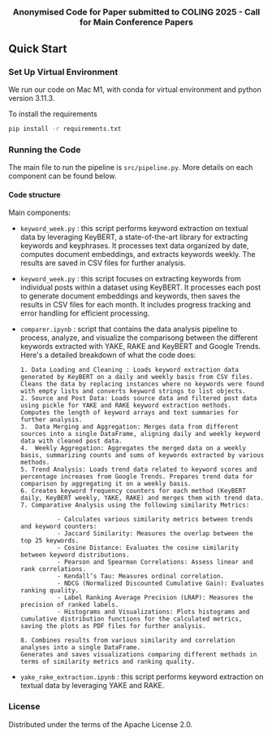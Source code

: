 ## 

### <center> Anonymised Code for Paper submitted to COLING 2025 - Call for Main Conference Papers </center> ###

## Quick Start

### Set Up Virtual Environment

We run our code on Mac M1, with conda for virtual environment and python version 3.11.3.

To install the requirements
```bash
pip install -r requirements.txt
```

### Running the Code 

The main file to run the pipeline is `src/pipeline.py`. More details on each component can be found below.

#### Code structure

Main components: 
* `keyword_week.py` : this script performs keyword extraction on textual data by leveraging KeyBERT, a state-of-the-art library for extracting keywords and keyphrases. It processes text data organized by date, computes document embeddings, and extracts keywords weekly. The results are saved in CSV files for further analysis.
* `keyword_week.py` : this script focuses on extracting keywords from individual posts within a dataset using KeyBERT. It processes each post to generate document embeddings and keywords, then saves the results in CSV files for each month. It includes progress tracking and error handling for efficient processing.
* `comparer.ipynb` : script that contains the data analysis pipeline to process, analyze, and visualize the comparisong between the different keywords extracted with YAKE, RAKE and KeyBERT and Google Trends. Here's a detailed breakdown of what the code does:
  
      1. Data Loading and Cleaning : Loads keyword extraction data generated by KeyBERT on a daily and weekly basis from CSV files. Cleans the data by replacing instances where no keywords were found with empty lists and converts keyword strings to list objects.
      2. Source and Post Data: Loads source data and filtered post data using pickle for YAKE and RAKE keyword extraction methods.
      Computes the length of keyword arrays and text summaries for further analysis.
      3.  Data Merging and Aggregation: Merges data from different sources into a single DataFrame, aligning daily and weekly keyword data with cleaned post data.
      4.  Weekly Aggregation: Aggregates the merged data on a weekly basis, summarizing counts and sums of keywords extracted by various methods.
      5. Trend Analysis: Loads trend data related to keyword scores and percentage increases from Google Trends. Prepares trend data for comparison by aggregating it on a weekly basis.
      6. Creates keyword frequency counters for each method (KeyBERT daily, KeyBERT weekly, YAKE, RAKE) and merges them with trend data.
      7. Comparative Analysis using the following similarity Metrics:
      
                - Calculates various similarity metrics between trends and keyword counters:
                - Jaccard Similarity: Measures the overlap between the top 25 keywords.
                - Cosine Distance: Evaluates the cosine similarity between keyword distributions.
                - Pearson and Spearman Correlations: Assess linear and rank correlations.
                - Kendall’s Tau: Measures ordinal correlation.
                - NDCG (Normalized Discounted Cumulative Gain): Evaluates ranking quality.
                - Label Ranking Average Precision (LRAP): Measures the precision of ranked labels.
                - Histograms and Visualizations: Plots histograms and cumulative distribution functions for the calculated metrics, saving the plots as PDF files for further analysis.
                
      8. Combines results from various similarity and correlation analyses into a single DataFrame.
      Generates and saves visualizations comparing different methods in terms of similarity metrics and ranking quality.

* `yake_rake_extraction.ipynb` : this script performs keyword extraction on textual data by leveraging YAKE and RAKE.

### License

Distributed under the terms of the Apache License 2.0.
